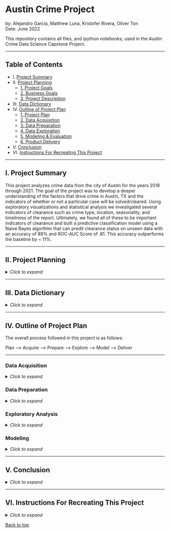 # Austin Crime Project

by: Alejandro Garcia, Matthew Luna, Kristofer Rivera, Oliver Ton
<br>
Date: June 2022

This repository contains all files, and ipython notebooks, used in the Austin Crime Data Science Capstone Project.


___

## Table of Contents

- I. [Project Summary](#i-project-summary)<br>
- II. [Project Planning](#ii-project-planning)<br>
    - [1. Project Goals](#ii-project-goals)<br>
    - [2. Business Goals](#iii-gusiness-goals)<br>
    - [3. Project Description](#i-project-description)<br>
- III. [Data Dictionary](#iii-data-dictionary)<br>
- IV. [Outline of Project Plan](#iv-outline-of-project-plan)<br>
    - [1. Project Plan](#1-plan)<br>
    - [2. Data Acquisition](#2-acquire)<br>
    - [3. Data Preparation](#3-prepare)<br>
    - [4. Data Exploration](#4-explore)<br>
    - [5. Modeling & Evaluation](#5-model)<br>
    - [6. Product Delivery](#6-deliver)<br>
- V. [Conclusion](#v-conclusion)<br>
- VI. [Instructions For Recreating This Project](#vi-instructions-for-recreating-this-project)<br>

___

## I. Project Summary

This project analyzes crime data from the city of Austin for the years 2018 through 2021. The goal of the project was to develop a deeper understanding of the factors that drive crime in Austin, TX and the indicators of whether or not a particular case will be solved/cleared. Using exploratory visualizations and statistical analysis we investigated several indicators of clearance such as crime type, location, seasonality, and timeliness of the report. Ultimately, we found all of these to be important indicators of clearance and built a predictive classification model using a Naive Bayes algorthim that can predit clearance status on unseen data with an accuracy of 89% and ROC-AUC Score of .81. This accuracy outperforms the baseline by ~ 11%.

</details>

___

## II. Project Planning

<details><summary><i>Click to expand</i></summary>

### Project Goals

Identify key indicators for successfully closing a crime case for the city of Austin given data for the years 2018 - 2021.

### Problem Statement

What factors contribute to whether or not a crime is solved/closed in the city of Austin?

### Project Description

- This project will dive into crime data from the city of Austin for the years 2018 through 2021. 
- Having a deeper understanding of the crime in Austin will allow for improved public safety 
outcomes. 
- This project will cover key indicators for successfully closing a case, the most frequent 
types of crimes, Austin city district crime rate, and the seasonality of crimes. 
- Our goal is that this project will guide the allocation of resources toward improving public 
safety. Let’s keep Austin weird! And safe.

### Initial Hypotheses

- We predict that there is a relationship between the type of crime and clearance status.
- We predict there is a relationship between city council district and clearance status.
- We predict that there is a relationship between higher seasonal levels of crime and clearance status.
- We predict that the difference in time between when an incident occurred and when it was reported relates to the clearance status of the case.


</details>

___

## III. Data Dictionary

<details><summary><i>Click to expand</i></summary>

| Name                        | Definition    | API Field Name | Data Type       
| :-----                      | :-----        | :-----         | :-----
| Incident Number             | Incident report number | incident_report_number | Number
| Highest Offense Description	| Description | crime_type | Plain Text
| Highest Offense Code        | Code        | ucr_code | Number
| Family Violence             | Incident involves family violence? Y = yes, N = no | family_violence | Plain Text
| Occurred Date Time          | Date and time (combined) incident occurred | occ_date_time | Date & Time
| Occurred Date	              | Date the incident occurred | occ_date | Date & Time
| Occurred Time	              | Time the incident occurred | occ_time | Number
| Report Date Time	          | Date and time (combined) incident was reported | rep_date_time | Date & Time
| Report Date	                | Date the incident was reported |rep_time | Date & Time
| Report Time	                | Time the incident was reported | location_type | Number
| Location Type	              | General description of the premise where the incident occurred | location_type | Plain Text
| Address	                    | Incident location | address | Plain Text
| Zip Code	                  | Zip code where incident occurred | zip_code | Number
| Council District	          | Austin city council district where incident occurred | council_district | Number
| APD Sector	                | APD sector where incident occurred | sector | Plain Text  
| APD District	              | APD district where incident occurred | district | Plain Text
| PRA	                        | APD police reporting area where incident occurred | pra | Plain Text
| Census Tract	              | Census tract where incident occurred | census_tract | Number
| Clearance Status	          | How/whether crime was solved (see lookup) | clearance_status | Plain Text
| Clearance Date	            | Date crime was solved | clearance_date | Date & Time
| UCR Category	              | Code for the most serious crimes identified by the FBI as part of its Uniform Crime Reporting program | ucr_category | Plain Text
| Category Description	      | Description for the most serious crimes identified by the FBI as part of its Uniform Crime Reporting program | category_description | Plain Text
| X-coordinate	              | X-coordinate where the incident occurred | x_coordinate | Number
| Y-coordinate	              | Y-coordinate where incident occurred | y_coordinate | Number
| Latitude	                  | Latitude where incident occurred | latitude | Number
| Longitude	                  | Longitude where the incident occurred | longtitude | Number
| Location	                  | 3rd party generated spatial column (not from source) | location | Location

 

Additionally, a set of features were added to the data set:

 
| Name                  | Definition    | Data Type                                   
|:-----                 | :-----        |:-------------------------                  
| geometry              | A list of coordinates | Multi-Polygon and Polygon
| time_to_report        | The difference in time between when a crime occurred and when it was reported. | Time

</details>

___

## IV. Outline of Project Plan

The overall process followed in this project is as follows: 

Plan  -->  Acquire   --> Prepare  --> Explore  --> Model  --> Deliver

---
### Data Acquisition

<details><summary><i>Click to expand</i></summary>


**Acquisition Files:**
- acquire.ipynb: Contains all the steps and decisions taken in the data acquisition phase of the pipeline.
- acquire.py: Contains functions used for acquiring the Austin crime data using an API or reading the data from a .csv file.

**Steps Taken:**

- The data was gathered from publicly available data provided by the Austin Police Department on data.austintexas.gov.
- We created a function to automate gathering the data from the provided API and caching it locally as a CSV file. 
- Our initial data set included 500,000 rows and 31 columns. 
- For ease of use and relevancy, we decided to limit our data to crimes reported between the years 2018 and 2021. 
- After removing data outside this time frame, we were left with 401,955 rows.

**Additional Steps:**
- For visualizing geospatial data download the shapefile for boundaries zipcode tabulation areas at this [website](https://data.austintexas.gov/dataset/Boundaries-Zip-Code-Tabulation-Areas-2017/nf4y-c7ue)
- Merge the dataframes and then create a new csv file.

</details>

### Data Preparation

<details><summary><i>Click to expand</i></summary>git

**Preparation Files:**
- prepare.ipynb: Contains all steps and decisions made in the data preparation phase of the pipeline.
- prepare.py: Contains functions used for preparing the data for exploration and modeling. Also contains used for univariate exploration in the prepare notebook.

**Steps Taken:**

- After investigating columns with missing values, we decided to drop 15 columns entirely that we deemed to be unuseful or redundant. 
- Next, we made decisions on how to handle the missing values in our remaining 16 columns. 
- For 7 columns, including clearance_status, clearance_date, zip_code, sector, district, latitude, and longitude, we decided that we could not reasonably impute nulls with a value and dropped all missing rows. 
- We had 753 missing values for location_type values which we decided to add to the Other / Unknown value. 
- We had 1438 missing values for council_district which we decided to impute as the most common district. 
- For readability we renamed a few columns.
- The target variable (clearance_status) originally has the values N, O, and C which are not very meaningful. These were changed to the more human readable values not cleared, cleared by exception, and cleared by arrest.
- We cast the columns to more appropriate data types where necessary.
- We combined the "cleared by arrest" and "cleared by exception" values into one "cleared" value for ease of use.

</details>

### Exploratory Analysis

<details><summary><i>Click to expand</i></summary>

**Exploratory Analysis Files:**
- explore.py: Contains all functions used in the exploration phase of the pipeline and all functions used for producing visualizations in the final notebook.
- univariate_analysis.ipynb: Contains steps and takeaways from the univariate analysis of the data.
- rivera_explore.ipynb: Contains steps taken in answering the question, which types/categories of crime are not getting solved?
- garcia_explore.ipynb: Contains steps taken in answering the question, does the clearance status of a case depend on the amount of time between when a crime occurred and when it was reported.
- oliver_notebook.ipynb: Contains steps taken in answering the question, is there seasonality in crime?
- matt_explore.ipynb: Contains steps taken in answering the question, are there certain city council districts with disproportiate levels of crime?

**Steps Taken:**
- We began exploring the data by investigating the distributions of values in the various features contained in the data.
- Next, we split the data into three sets: train, validate, and test. Only the train dataset is explored from this point on.
- The relationship between types of crime and clearance status was investigated.
- The relationsihp between the time to report a crime and clearance status was investigated.
- The seasonality of the data was investigated.
- The relationship between council district and clearance status was investigated.

</details>

### Modeling

<details><summary><i>Click to expand</i></summary>

**Modeling Files:**
- model.ipynb: Contains all steps and decisions made in the modeling phase.
- model.py: Contains functions and objects used for building machine learning models.
- evaluate.py: Contains functions used for evaluating model performance.

**Steps Taken:**
- We decided to use roc auc score and accuracy as our metrics for measuring model performance.
- A baseline model was established to serve as simple model to compare model performance to.
- Several machine learning algorithms were used, provided by sklearn, with mostly default values to determine which algorithm provides the best performance for making predictions on the train dataset. The top performing models were evaluated on the validate set and top performer from those was chosen to move forward with.
- For the top performing model the hyper-parameters were modified to determine which set of hyper-parameters can provide the best performance on the validate set. The top performing model from these was chosen to move forward with.
- The top performing model was evaluated on the test dataset to determine how it could be expected to perform on unseen data.

</details>

___

## V. Conclusion

<details><summary><i>Click to expand</i></summary>

Our exploratory data analysis provided several key insights surrounding the factors that drive crime and whether or not a case gets cleared. We identified that several of the top crimes in terms of frequency are also the lowest in terms of clearance rate. We identified disproportionate levels of crime in certain council districts, clear seasonal trends, and the importance of timely reporting in ensuring a case gets cleared. Our best performing model was a Naive Bayes model that can predict case clearance with 89% accuraccy and a ROC-AUC score of .81 significant outperforming the baseline. We hope our insights and predictive model can be used to guide policy making and allocation of resources towards improving public saftery outcomes in Austin, TX. 

</details>

___

## VI. Instructions For Recreating This Project

<details><summary><i>Click to expand</i></summary>

1. Clone this repository into your local machine by running the following command in a terminal:
```bash
git clone git@github.com:austin-crime/austin-crime.git
```
2. You will need Pandas, Numpy, Matplotlib, Seaborn, and SKLearn installed on your machine.
3. Additionally you will need to install the following packages:
    - [Sodapy](https://github.com/xmunoz/sodapy)
    - [Geopandas](https://geopandas.org/en/stable/)
These can be installed by running the following commands in a terminal:
```bash
pip install sodapy
pip install geopandas
```
4. (Optional) Creating an app token is generally recommended for using the Socrata API with sodapy, however for the purposes of recreating this project it is not necessary. If you are interested in creating an app token follow the instructions [here](https://support.socrata.com/hc/en-us/articles/210138558-Generating-an-App-Token). Put your app token in a env.py file like so:
```python
app_token = 'your_app_token'
```
5. Now you can start a Jupyter Notebook session (or your favorite iPython notebook environment) and execute the Final_Report.ipynb notebook.

</details>

[Back to top](#austin-crime-project)